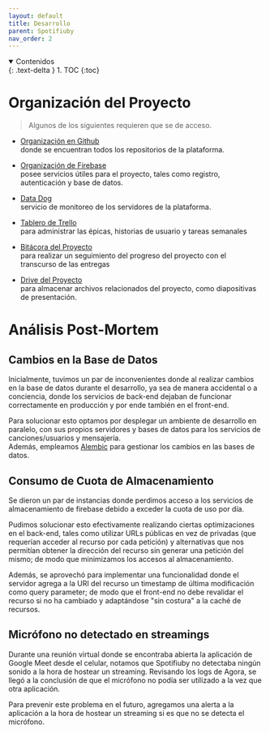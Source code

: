 ```yaml
---
layout: default
title: Desarrollo
parent: Spotifiuby
nav_order: 2
---
```


<details open markdown="block">
  <summary>
	Contenidos
  </summary>
  {: .text-delta }
1. TOC
{:toc}
</details>

# Organización del Proyecto

> Algunos de los siguientes requieren que se de acceso.

- [Organización en Github](https://github.com/taller2-grupo5-rostov-1c2022) \
  donde se encuentran todos los repositorios de la plataforma.

- [Organización de Firebase](https://console.firebase.google.com/u/0/project/rostov-spotifiuby/overview) \
  posee servicios útiles para el proyecto, tales como registro, autenticación y base de datos.

- [Data Dog](https://app.datadoghq.com/infrastructure) \
  servicio de monitoreo de los servidores de la plataforma.

- [Tablero de Trello](https://trello.com/b/Kjg4LeEq/spotifiuby) \
  para administrar las épicas, historias de usuario y tareas semanales

- [Bitácora del Proyecto](https://docs.google.com/spreadsheets/d/1tFkrxioVGcj9Yy4X5Gez2n8S7ZMc2SEv-AUj2vXuvrg/edit#gid=0) \
  para realizar un seguimiento del progreso del proyecto con el transcurso de las entregas

- [Drive del Proyecto](https://drive.google.com/drive/folders/1VBf7WqJRDxUy6D87TiZ9oYl1o_7uy96w?usp=sharing) \
  para almacenar archivos relacionados del proyecto, como diapositivas de presentación.

# Análisis Post-Mortem

## Cambios en la Base de Datos

Inicialmente, tuvimos un par de inconvenientes donde al realizar cambios en la base de datos durante el desarrollo, ya sea de manera accidental o a conciencia, donde los servicios de back-end dejaban de funcionar correctamente en producción y por ende también en el front-end.

Para solucionar esto optamos por desplegar un ambiente de desarrollo en paralelo, con sus propios servidores y bases de datos para los servicios de canciones/usuarios y mensajería. \
Además, empleamos [Alembic](https://alembic.sqlalchemy.org/en/latest/) para gestionar los cambios en las bases de datos.

## Consumo de Cuota de Almacenamiento

Se dieron un par de instancias donde perdimos acceso a los servicios de almacenamiento de firebase debido a exceder la cuota de uso por día.

Pudimos solucionar esto efectivamente realizando ciertas optimizaciones en el back-end, tales como utilizar URLs públicas en vez de privadas (que requerían acceder al recurso por cada petición)
y alternativas que nos permitían obtener la dirección del recurso sin generar una petición del mismo; de modo que minimizamos los accesos al almacenamiento.

Además, se aprovechó para implementar una funcionalidad donde el servidor agrega a la URI del recurso un timestamp de última modificación como query parameter; de modo que el front-end no debe revalidar el recurso si no ha cambiado y adaptándose "sin costura" a la caché de recursos.

## Micrófono no detectado en streamings

Durante una reunión virtual donde se encontraba abierta la aplicación de Google Meet desde el celular, notamos que Spotifiuby no detectaba ningún sonido a la hora de hostear un streaming. Revisando los logs de Agora, se llegó a la conclusión de que el micrófono no podía ser utilizado a la vez que otra aplicación.

Para prevenir este problema en el futuro, agregamos una alerta a la aplicación a la hora de hostear un streaming si es que no se detecta el micrófono.
